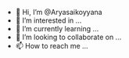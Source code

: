 - 👋 Hi, I’m @Aryasaikoyyana
- 👀 I’m interested in ...
- 🌱 I’m currently learning ...
- 💞️ I’m looking to collaborate on ...
- 📫 How to reach me ...

<!---
Aryasaikoyyana/Aryasaikoyyana is a ✨ special ✨ repository because its `README.md` (this file) appears on your GitHub profile.
You can click the Preview link to take a look at your changes.
--->
